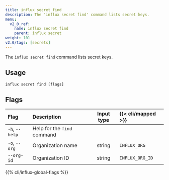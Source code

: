 ```yaml
---
title: influx secret find
description: The 'influx secret find' command lists secret keys.
menu:
  v2_0_ref:
    name: influx secret find
    parent: influx secret
weight: 101
v2.0/tags: [secrets]
---
```


The `influx secret find` command lists secret keys.

## Usage
```
influx secret find [flags]
```

## Flags
| Flag           | Description                 | Input type | {{< cli/mapped >}} |
|:----           |:-----------                 |:----------:|:------------------ |
| `-h`, `--help` | Help for the `find` command |            |                    |
| `-o`, `--org`  | Organization name           | string     | `INFLUX_ORG`       |
| `--org-id`     | Organization ID             | string     | `INFLUX_ORG_ID`    |

{{% cli/influx-global-flags %}}
